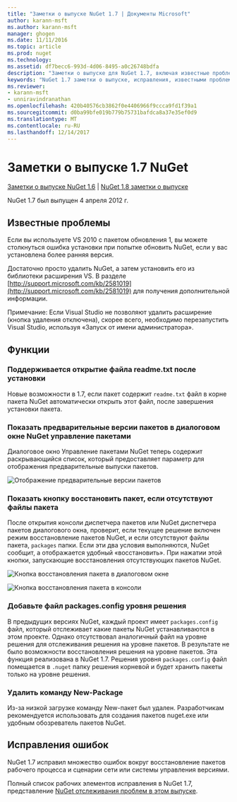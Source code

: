 ```yaml
---
title: "Заметки о выпуске NuGet 1.7 | Документы Microsoft"
author: karann-msft
ms.author: karann-msft
manager: ghogen
ms.date: 11/11/2016
ms.topic: article
ms.prod: nuget
ms.technology: 
ms.assetid: df7becc6-993d-4d06-8495-a0c26748bdfa
description: "Заметки о выпуске для NuGet 1.7, включая известные проблемы, исправленные ошибки, добавленные функции и DCR."
keywords: "NuGet 1.7 заметки о выпуске, исправления, известными проблемами, добавлены функции, DCR"
ms.reviewer:
- karann-msft
- unniravindranathan
ms.openlocfilehash: 420b40576cb3862f0e4406966f9ccca9fd1f39a1
ms.sourcegitcommit: d0ba99bfe019b779b75731bafdca8a37e35ef0d9
ms.translationtype: MT
ms.contentlocale: ru-RU
ms.lasthandoff: 12/14/2017
---
```

# <a name="nuget-17-release-notes"></a>Заметки о выпуске 1.7 NuGet

[Заметки о выпуске NuGet 1.6](../release-notes/nuget-1.6.md) | [NuGet 1.8 заметки о выпуске](../release-notes/nuget-1.8.md)

NuGet 1.7 был выпущен 4 апреля 2012 г.

## <a name="known-installation-issue"></a>Известные проблемы
Если вы используете VS 2010 с пакетом обновления 1, вы можете столкнуться ошибка установки при попытке обновить NuGet, если у вас установлена более ранняя версия.

Достаточно просто удалить NuGet, а затем установить его из библиотеки расширения VS.  В разделе [http://support.microsoft.com/kb/2581019](http://support.microsoft.com/kb/2581019) для получения дополнительной информации.

Примечание: Если Visual Studio не позволяют удалить расширение (кнопка удаления отключена), скорее всего, необходимо перезапустить Visual Studio, используя «Запуск от имени администратора».

## <a name="features"></a>Функции

### <a name="support-opening-readmetxt-file-after-installation"></a>Поддерживается открытие файла readme.txt после установки
Новые возможности в 1.7, если пакет содержит `readme.txt` файл в корне пакета NuGet автоматически открыть этот файл, после завершения установки пакета.

### <a name="show-prerelease-packages-in-the-manage-nuget-packages-dialog"></a>Показать предварительные версии пакетов в диалоговом окне NuGet управление пакетами
Диалоговое окно Управление пакетами NuGet теперь содержит раскрывающийся список, который предоставляет параметр для отображения предварительные выпуски пакетов.

![Отображение предварительные версии пакетов](./media/prerelease-dropdown.png)

### <a name="show-package-restore-button-when-package-files-are-missing"></a>Показать кнопку восстановить пакет, если отсутствуют файлы пакета
После открытия консоли диспетчера пакетов или NuGet диспетчера пакетов диалогового окна, проверит, если текущее решение включен режим восстановление пакетов NuGet, и если отсутствуют файлы пакета, `packages` папки. Если эти два условия выполняются, NuGet сообщит, а отображается удобный «восстановить». При нажатии этой кнопки, запускающие восстановления отсутствующих пакетов NuGet.

![Кнопка восстановления пакета в диалоговом окне](./media/packagerestore-dialog.png)

![Кнопка восстановления пакета в консоли](./media/packagerestore-console.png)

### <a name="add-solution-level-packagesconfig-file"></a>Добавьте файл packages.config уровня решения
В предыдущих версиях NuGet, каждый проект имеет `packages.config` файл, который отслеживает какие пакеты NuGet устанавливаются в этом проекте. Однако отсутствовал аналогичный файл на уровне решения для отслеживания решения на уровне пакетов. В результате не было возможности восстановления решения на уровне пакетов.
Эта функция реализована в NuGet 1.7. Решения уровня `packages.config` файл помещается в `.nuget` папку решения корневой и будет хранить пакеты только на уровне решения.

### <a name="remove-new-package-command"></a>Удалить команду New-Package
Из-за низкой загрузке команду New-пакет был удален. Разработчикам рекомендуется использовать для создания пакетов nuget.exe или удобным обозреватель пакетов NuGet.

## <a name="bug-fixes"></a>Исправления ошибок
NuGet 1.7 исправил множество ошибок вокруг восстановление пакетов рабочего процесса и сценарии сети или системы управления версиями.

Полный список рабочих элементов исправления в NuGet 1.7, представление [NuGet отслеживания проблем в этом выпуске](http://nuget.codeplex.com/workitem/list/advanced?keyword=&status=Closed&type=All&priority=All&release=NuGet%201.7&assignedTo=All&component=All&sortField=Votes&sortDirection=Descending&page=0).
